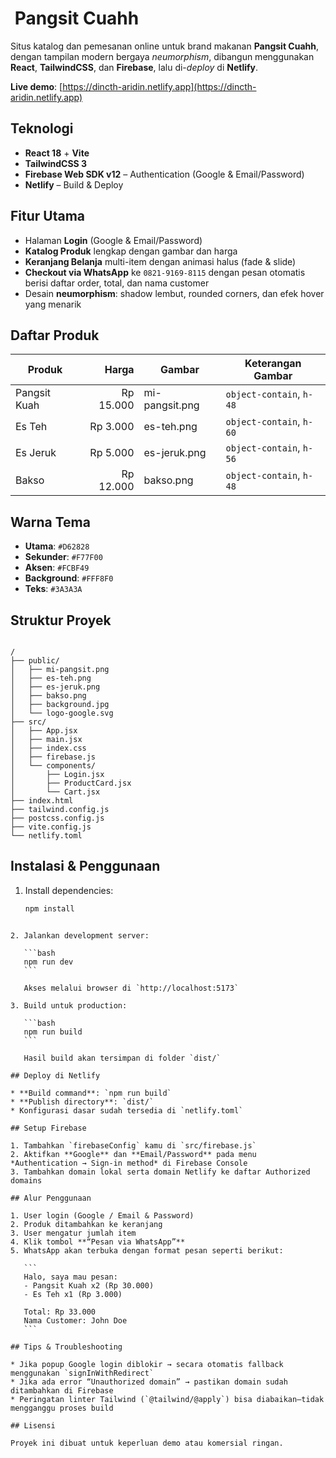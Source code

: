 # ​ Pangsit Cuahh

Situs katalog dan pemesanan online untuk brand makanan **Pangsit Cuahh**, dengan tampilan modern bergaya *neumorphism*, dibangun menggunakan **React**, **TailwindCSS**, dan **Firebase**, lalu di-*deploy* di **Netlify**.

**Live demo**: [https://dincth-aridin.netlify.app](https://dincth-aridin.netlify.app)

##  Teknologi

- **React 18** + **Vite**  
- **TailwindCSS 3**  
- **Firebase Web SDK v12** – Authentication (Google & Email/Password)  
- **Netlify** – Build & Deploy  

##  Fitur Utama

- Halaman **Login** (Google & Email/Password)  
- **Katalog Produk** lengkap dengan gambar dan harga  
- **Keranjang Belanja** multi-item dengan animasi halus (fade & slide)  
- **Checkout via WhatsApp** ke `0821-9169-8115` dengan pesan otomatis berisi daftar order, total, dan nama customer  
- Desain **neumorphism**: shadow lembut, rounded corners, dan efek hover yang menarik  

##  Daftar Produk

| Produk        | Harga      | Gambar         | Keterangan Gambar |
|---------------|-----------:|----------------|------------------|
| Pangsit Kuah  | Rp 15.000  | mi-pangsit.png | `object-contain`, `h-48` |
| Es Teh        | Rp 3.000   | es-teh.png     | `object-contain`, `h-60` |
| Es Jeruk      | Rp 5.000   | es-jeruk.png   | `object-contain`, `h-56` |
| Bakso         | Rp 12.000  | bakso.png      | `object-contain`, `h-48` |

##  Warna Tema

- **Utama**: `#D62828`  
- **Sekunder**: `#F77F00`  
- **Aksen**: `#FCBF49`  
- **Background**: `#FFF8F0`  
- **Teks**: `#3A3A3A`  

##  Struktur Proyek

```

/
├── public/
│   ├── mi-pangsit.png
│   ├── es-teh.png
│   ├── es-jeruk.png
│   ├── bakso.png
│   ├── background.jpg
│   └── logo-google.svg
├── src/
│   ├── App.jsx
│   ├── main.jsx
│   ├── index.css
│   ├── firebase.js
│   └── components/
│       ├── Login.jsx
│       ├── ProductCard.jsx
│       └── Cart.jsx
├── index.html
├── tailwind.config.js
├── postcss.config.js
├── vite.config.js
└── netlify.toml

````

##  Instalasi & Penggunaan

1. Install dependencies:
   ```bash
   npm install
````

2. Jalankan development server:

   ```bash
   npm run dev
   ```

   Akses melalui browser di `http://localhost:5173`

3. Build untuk production:

   ```bash
   npm run build
   ```

   Hasil build akan tersimpan di folder `dist/`

## Deploy di Netlify

* **Build command**: `npm run build`
* **Publish directory**: `dist/`
* Konfigurasi dasar sudah tersedia di `netlify.toml`

## Setup Firebase

1. Tambahkan `firebaseConfig` kamu di `src/firebase.js`
2. Aktifkan **Google** dan **Email/Password** pada menu *Authentication → Sign-in method* di Firebase Console
3. Tambahkan domain lokal serta domain Netlify ke daftar Authorized domains

## Alur Penggunaan

1. User login (Google / Email & Password)
2. Produk ditambahkan ke keranjang
3. User mengatur jumlah item
4. Klik tombol **“Pesan via WhatsApp”**
5. WhatsApp akan terbuka dengan format pesan seperti berikut:

   ```
   Halo, saya mau pesan:
   - Pangsit Kuah x2 (Rp 30.000)
   - Es Teh x1 (Rp 3.000)

   Total: Rp 33.000
   Nama Customer: John Doe
   ```

## Tips & Troubleshooting

* Jika popup Google login diblokir → secara otomatis fallback menggunakan `signInWithRedirect`
* Jika ada error “Unauthorized domain” → pastikan domain sudah ditambahkan di Firebase
* Peringatan linter Tailwind (`@tailwind/@apply`) bisa diabaikan—tidak mengganggu proses build

## Lisensi

Proyek ini dibuat untuk keperluan demo atau komersial ringan.

